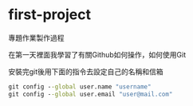 # first-project

專題作業製作過程

在第一天裡面我學習了有關Github如何操作，如何使用Git

安裝完git後用下面的指令去設定自己的名稱和信箱

```cmd
git config --global user.name "username"
git config --global user.email "user@mail.com"
```

